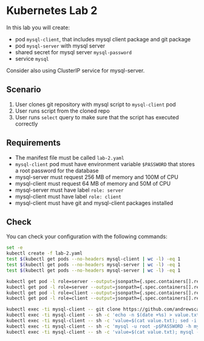 # Kubernetes Lab 2

In this lab you will create:
 - pod `mysql-client`, that includes mysql client package and git package
 - pod `mysql-server` with mysql server
 - shared secret for mysql server `mysql-password`
 - service `mysql`

Consider also using ClusterIP service for mysql-server.

## Scenario

1. User clones git repository with mysql script to `mysql-client` pod
2. User runs script from the cloned repo
3. User runs `select` query to make sure that the script has executed correctly

## Requirements

- The manifest file must be called `lab-2.yaml`
- `mysql-client` pod must have environment variable `$PASSWORD` that stores a root password for the database
- mysql-server must request 256 MB of memory and 100M of CPU
- mysql-client must request 64 MB of memory and 50M of CPU
- mysql-server must have label `role: server`
- mysql-client must have label `role: client`
- mysql-client must have git and mysql-client packages installed

## Check

You can check your configuration with the following commands:

```bash
set -e
kubectl create -f lab-2.yaml
test $(kubectl get pods --no-headers mysql-client | wc -l) -eq 1
test $(kubectl get pods --no-headers mysql-server | wc -l) -eq 1
test $(kubectl get pods --no-headers mysql-server | wc -l) -eq 1

kubectl get pod -l role=server --output=jsonpath={.spec.containers[].resources.requests.cpu}
kubectl get pod -l role=server --output=jsonpath={.spec.containers[].resources.requests.memory}
kubectl get pod -l role=client --output=jsonpath={.spec.containers[].resources.requests.cpu}
kubectl get pod -l role=client --output=jsonpath={.spec.containers[].resources.requests.memory}

kubectl exec -ti mysql-client -- git clone https://github.com/andrewscat/kubelab.git kubelab
kubectl exec -ti mysql-client -- sh -c 'echo -n $(date +%s) > value.txt'
kubectl exec -ti mysql-client -- sh -c 'value=$(cat value.txt); sed -i "s/RANDOM_VALUE/${value}/" kubelab/lab-2/script.sql'
kubectl exec -ti mysql-client -- sh -c 'mysql -u root -p$PASSWORD -h mysql < kubelab/lab-2/script.sql'
kubectl exec -ti mysql-client -- sh -c 'value=$(cat value.txt); mysql -u root -p$PASSWORD -h mysql LAB -sN -r -e "SELECT kubeval FROM Kubelab" | grep $value'
```
